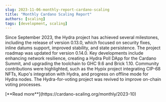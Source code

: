 ```yaml
---
slug: 2023-11-06-monthly-report-cardano-scaling
title: "Monthly Cardano Scaling Report"
authors: [scaling]
tags: [development, scaling]
---
```

Since September 2023, the Hydra project has achieved several milestones, including the release of version 0.13.0, which focused on security fixes, inline datums support, improved stability, and state persistence. The project roadmap was updated for version 0.14.0. Key developments include enhancing network resilience, creating a Hydra Poll DApp for the Cardano Summit, and upgrading the toolchain to GHC 9.6 and Brick 1.10. Community contributions were highlighted, such as the Hypix project integrating CIP-68 NFTs, Kupo's integration with Hydra, and progress on offline mode for Hydra nodes. The Hydra-for-voting project was revived to improve on-chain voting processes.

<div style={{ textAlign: 'right' }}>
 [**Read more**](https://cardano-scaling.org/monthly/2023-10) 
</div>